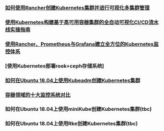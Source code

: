 ### [如何使用Rancher创建Kubernetes集群并进行可视化多集群管理](https://github.com/anypm/kubernetes-tutorials-series/blob/master/how-to-create-a-kubernetes-1-11-cluster-using-rancher-and-manage-clusters.md)
### [使用Kubernetes构建基于高可用容器集群的全自动可视化CI/CD流水线实操指南](https://github.com/anypm/anypm-kubernetes-tutorials-series/blob/master/Building-an-auto-CI-CD-Pipeline-with-Kubernetes-Rancher.md)
### [使用Rancher、Prometheus与Grafana建立全方位的Kubernetes监控体系](https://github.com/anypm/anypm-kubernetes-tutorials-series/blob/master/how-to-create-use-prometheus-in-kubernetes-clusters.md)

### [使用Kubernetes部署rook+ceph存储系统]

### [如何在Ubuntu 18.04上使用Kubeadm创建Kubernetes集群](https://github.com/anypm/kubernetes-tutorials-series/blob/master/how-to-create-a-kubernetes-1-11-cluster-using-kubeadm-on-ubuntu-18-04.md)
### [容器领域的十大监控系统对比](https://github.com/anypm/anypm-kubernetes-tutorials-series/blob/master/comparing-10-container-monitoring-solutions-rancher.md)
### 如何在Ubuntu 18.04上使用miniKube创建Kubernetes集群(tbc)
### 如何在Ubuntu 18.04上使用Rke创建Kubernetes集群(tbc)

